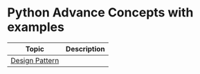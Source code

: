 Python Advance Concepts with examples
======================================

| Topic  | Description |
| ------------- | ------------- |
| [Design Pattern](https://github.com/kannandreams/awesome-python-advance-concepts/blob/main/design_pattern/design-pattern-readme.md) |   |
